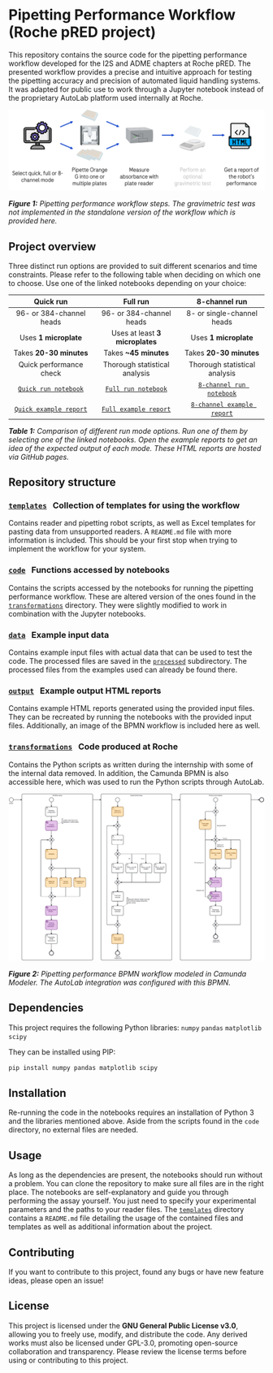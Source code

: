 # Pipetting Performance Workflow (Roche pRED project)
This repository contains the source code for the pipetting performance workflow developed for the I2S and ADME chapters at Roche pRED. The presented workflow provides a precise and intuitive approach for testing the pipetting accuracy and precision of automated liquid handling systems. It was adapted for public use to work through a Jupyter notebook instead of the proprietary AutoLab platform used internally at Roche.

<img src="output/workflow_overview.png" alt="Overview of the pipetting performance workflow.">

***Figure 1:** Pipetting performance workflow steps. The gravimetric test was not implemented in the standalone version of the workflow which is provided here.*

## Project overview
Three distinct run options are provided to suit different scenarios and time constraints. Please refer to the following table when deciding on which one to choose. Use one of the linked notebooks depending on your choice:

| Quick run                | Full run                        | 8-channel run                 |
|:------------------------:|:-------------------------------:|:-----------------------------:|
| 96- or 384-channel heads | 96- or 384-channel heads        | 8- or single-channel heads    |
| Uses **1 microplate**    | Uses at least **3 microplates** | Uses **1 microplate**         |
| Takes **20-30 minutes**  | Takes **~45 minutes**           | Takes **20-30 minutes**       |
| Quick performance check  | Thorough statistical analysis   | Thorough statistical analysis |
| <a href="pipetting_performance_quick.ipynb">`Quick run notebook`</a> | <a href="pipetting_performance_full.ipynb">`Full run notebook`</a> | <a href="pipetting_performance_8channel.ipynb">`8-channel run notebook`</a> |
| <a href="https://arthurtheuer.github.io/pipetting_performance/example_report_quick.html">`Quick example report`</a> | <a href="https://arthurtheuer.github.io/pipetting_performance/example_report_full.html">`Full example report`</a> | <a href="https://arthurtheuer.github.io/pipetting_performance/example_report_8channel.html">`8-channel example report`</a> |

***Table 1:** Comparison of different run mode options. Run one of them by selecting one of the linked notebooks. Open the example reports to get an idea of the expected output of each mode. These HTML reports are hosted via GitHub pages.*

## Repository structure
### <a href="templates">`templates`</a> &nbsp; Collection of templates for using the workflow
Contains reader and pipetting robot scripts, as well as Excel templates for pasting data from unsupported readers. A `README.md` file with more information is included. This should be your first stop when trying to implement the workflow for your system.

### <a href="code">`code`</a> &nbsp; Functions accessed by notebooks
Contains the scripts accessed by the notebooks for running the pipetting performance workflow. These are altered version of the ones found in the <a href="transformations">`transformations`</a> directory. They were slightly modified to work in combination with the Jupyter notebooks.

### <a href="data">`data`</a> &nbsp; Example input data
Contains example input files with actual data that can be used to test the code. The processed files are saved in the <a href="data/processed">`processed`</a> subdirectory. The processed files from the examples used can already be found there.

### <a href="output">`output`</a> &nbsp; Example output HTML reports
Contains example HTML reports generated using the provided input files. They can be recreated by running the notebooks with the provided input files. Additionally, an image of the BPMN workflow is included here as well.

### <a href="transformations">`transformations`</a> &nbsp; Code produced at Roche
Contains the Python scripts as written during the internship with some of the internal data removed. In addition, the Camunda BPMN is also accessible here, which was used to run the Python scripts through AutoLab.

<img src="output/pipetting_performance.png" alt="Pipetting performance BPMN workflow modeled in Camunda Modeler.">

***Figure 2:** Pipetting performance BPMN workflow modeled in Camunda Modeler. The AutoLab integration was configured with this BPMN.*

## Dependencies
This project requires the following Python libraries:
`numpy`
`pandas`
`matplotlib`
`scipy`

They can be installed using PIP:
```bash
pip install numpy pandas matplotlib scipy
```

## Installation
Re-running the code in the notebooks requires an installation of Python 3 and the libraries mentioned above. Aside from the scripts found in the `code` directory, no external files are needed.

## Usage
As long as the dependencies are present, the notebooks should run without a problem. You can clone the repository to make sure all files are in the right place. The notebooks are self-explanatory and guide you through performing the assay yourself. You just need to specify your experimental parameters and the paths to your reader files. The <a href="templates">`templates`</a> directory contains a `README.md` file detailing the usage of the contained files and templates as well as additional information about the project.

## Contributing
If you want to contribute to this project, found any bugs or have new feature ideas, please open an issue!

## License
This project is licensed under the **GNU General Public License v3.0**, allowing you to freely use, modify, and distribute the code. Any derived works must also be licensed under GPL-3.0, promoting open-source collaboration and transparency. Please review the license terms before using or contributing to this project.

